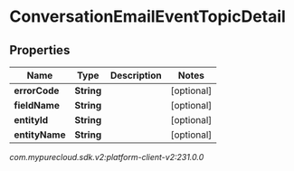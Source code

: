 # ConversationEmailEventTopicDetail


## Properties

| Name | Type | Description | Notes |
| ------------ | ------------- | ------------- | ------------- |
| **errorCode** | **String** |  |  [optional] |
| **fieldName** | **String** |  |  [optional] |
| **entityId** | **String** |  |  [optional] |
| **entityName** | **String** |  |  [optional] |




_com.mypurecloud.sdk.v2:platform-client-v2:231.0.0_
